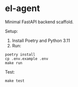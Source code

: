 # el-agent

Minimal FastAPI backend scaffold.

Setup:

1. Install Poetry and Python 3.11
2. Run:

```
poetry install
cp .env.example .env
make run
```

Test:

```
make test
```


